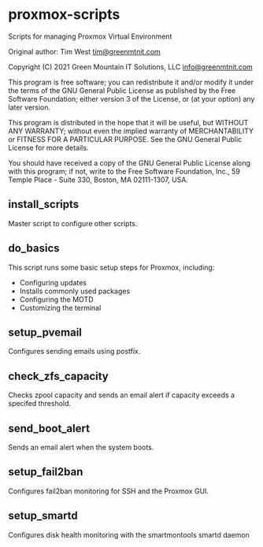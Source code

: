 # proxmox-scripts 

Scripts for managing Proxmox Virtual Environment

Original author: Tim West <tim@greenmtnit.com>

Copyright (C) 2021 Green Mountain IT Solutions, LLC <info@greenmtnit.com>

This program is free software; you can redistribute it and/or modify
it under the terms of the GNU General Public License as published by
the Free Software Foundation; either version 3 of the License, or
(at your option) any later version.

This program is distributed in the hope that it will be useful,
but WITHOUT ANY WARRANTY; without even the implied warranty of
MERCHANTABILITY or FITNESS FOR A PARTICULAR PURPOSE.  See the
GNU General Public License for more details.

You should have received a copy of the GNU General Public License
along with this program; if not, write to the Free Software
Foundation, Inc., 59 Temple Place - Suite 330, Boston, MA 02111-1307, USA.

## install_scripts
Master script to configure other scripts.

## do_basics
This script runs some basic setup steps for Proxmox, including:
  - Configuring updates
  - Installs commonly used packages
  - Configuring the MOTD
  - Customizing the terminal

## setup_pvemail
Configures sending emails using postfix.

## check_zfs_capacity
Checks zpool capacity and sends an email alert if capacity exceeds a specifed threshold.


## send_boot_alert
Sends an email alert when the system boots.

## setup_fail2ban
Configures fail2ban monitoring for SSH and the Proxmox GUI.

## setup_smartd
Configures disk health monitoring with the smartmontools smartd daemon
